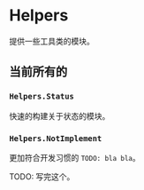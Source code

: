 # Helpers

提供一些工具类的模块。

## 当前所有的

### `Helpers.Status`

快速的构建关于状态的模块。

### `Helpers.NotImplement`

更加符合开发习惯的 `TODO: bla bla`。

TODO: 写完这个。
